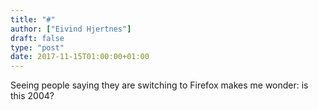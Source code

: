 ```yaml
---
title: "#"
author: ["Eivind Hjertnes"]
draft: false
type: "post"
date: 2017-11-15T01:00:00+01:00
---
```


Seeing people saying they are switching to Firefox makes me wonder: is
this 2004?

